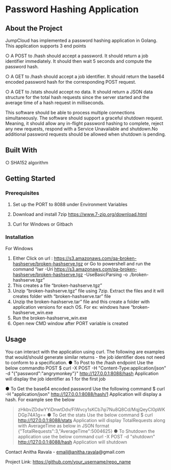  # Password Hashing Application


## About the Project

JumpCloud has implemented a password hashing application in Golang. This application supports 3 end points 

  ○ A POST to /hash should accept a password. It should return a job identifier immediately. It should then wait 5 seconds and compute the password hash. 
  
  ○ A GET to /hash should accept a job identifier. It should return the base64 encoded password hash for the corresponding POST request.
  
  ○ A GET to /stats should accept no data. It should return a JSON data structure for the total hash requests since the server started and the average time of a hash request in     milliseconds.
  
This software should be able to process multiple connections simultaneously. The software should support a graceful shutdown request. Meaning, it should allow any
in-flight password hashing to complete, reject any new requests, respond with a Service Unavailable and shutdown.No additional password requests should be allowed when shutdown is pending.

## Built With
  
  ○ SHA152 algorithm


## Getting Started

 ### Prerequisites

1. Set up the PORT to 8088 under Environment Variables
 
2. Download and install 7zip
https://www.7-zip.org/download.html

3. Curl for Windows or Gitbach

### Installation

For Windows

1. Either Click on url : https://s3.amazonaws.com/qa-broken-hashserve/broken-hashserve.tgz 
or
Go to powershell and run the command “iwr -Uri https://s3.amazonaws.com/qa-broken-hashserve/broken-hashserve.tgz -UseBasicParsing -o ./broken-hashserve.tgz”
2. This creates a file “broken-hashserve.tgz”
3. Unzip “broken-hashserve.tgz” file using 7zip. Extract the files and it will creates folder with “broken-hashserve.tar” file 
4. Unzip the broken-hashserve.tar” file and this create a folder with application versions for each OS. For ex: windows have “broken-hashserve_win.exe
5. Run the broken-hashserve_win.exe 
6. Open new CMD window after PORT variable is created

## Usage

You can interact with the application using curl. The following are examples that would/should generate similar returns - the job identifier does not need to conform to a specification.
●  To Post to the /hash endpoint
Use the below commandto POST 
$ curl -X POST -H "Content-Type:application/json" -d "{\"password\":\"angrymonkey\"}" http://127.0.0.1:8088/hash
Application will display the job identifier as 1 for the first job 

● To Get the base64 encoded password
Use the following command
$ curl -H "application/json" http://127.0.0.1:8088/hash/1
Application will display a hash. For example see the below
> zHkbvZDdwYYiDnwtDdv/FIWvcy1sKCb7qi7Nu8Q8Cd/MqjQeyCI0pWKDGp74A1g==
● To Get the stats
Use the below command
$ curl http://127.0.0.1:8088/stats
Application will display TotalRequests along with AverageTime as below in JSON format 
> {"TotalRequests":3,"AverageTime":5004625}
● To Shutdown the application use the below command
curl -X POST -d "shutdown" http://127.0.0.1:8088/hash
Application will shutdown 

 
Contact
Anitha Ravala - email@anitha.ravala@gmail.com

Project Link: https://github.com/your_username/repo_name

